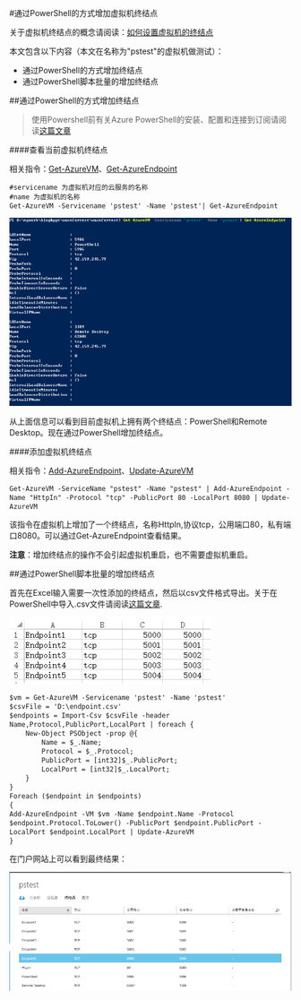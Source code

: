 <properties 
	pageTitle="通过PowerShell的方式增加虚拟机终结点" 
	description="如何通过ps为虚拟机增加终结点" 
	services="virtual machine" 
	documentationCenter="" 
	authors=""
	manager="" 
	editor=""/>
<tags ms.service="virtual-machine" ms.date="" wacn.date="02/01/2016"/>

#通过PowerShell的方式增加虚拟机终结点

关于虚拟机终结点的概念请阅读：[如何设置虚拟机的终结点](/documentation/articles/virtual-machines-set-up-endpoints)

本文包含以下内容（本文在名称为"pstest"的虚拟机做测试）：

- 通过PowerShell的方式增加终结点
- 通过PowerShell脚本批量的增加终结点

##通过PowerShell的方式增加终结点

>使用Powershell前有关Azure PowerShell的安装、配置和连接到订阅请阅读[这篇文章](/documentation/articles/powershell-install-configure)

####查看当前虚拟机终结点

相关指令：[Get-AzureVM](https://msdn.microsoft.com/zh-cn/library/azure/dn495236.aspx)、[Get-AzureEndpoint](https://msdn.microsoft.com/zh-cn/library/azure/dn495158.aspx)

	#servicename 为虚拟机对应的云服务的名称
	#name 为虚拟机的名称
	Get-AzureVM -Servicename 'pstest' -Name 'pstest'| Get-AzureEndpoint
	
![](./media/aog-virtual-machines-ps-add-endpoint/get-endpoint-info.PNG)

从上面信息可以看到目前虚拟机上拥有两个终结点：PowerShell和Remote Desktop。现在通过PowerShell增加终结点。

####添加虚拟机终结点

相关指令：[Add-AzureEndpoint](https://msdn.microsoft.com/zh-cn/library/azure/dn495300.aspx)、[Update-AzureVM](https://msdn.microsoft.com/zh-cn/library/azure/dn495230.aspx)

	Get-AzureVM -ServiceName "pstest" -Name "pstest" | Add-AzureEndpoint -Name "HttpIn" -Protocol "tcp" -PublicPort 80 -LocalPort 8080 | Update-AzureVM

该指令在虚拟机上增加了一个终结点，名称HttpIn,协议tcp，公用端口80，私有端口8080。可以通过Get-AzureEndpoint查看结果。

**注意**：增加终结点的操作不会引起虚拟机重启，也不需要虚拟机重启。

##通过PowerShell脚本批量的增加终结点

首先在Excel输入需要一次性添加的终结点，然后以csv文件格式导出。关于在PowerShell中导入.csv文件请阅读[这篇文章](https://technet.microsoft.com/zh-cn/library/ee176874.aspx).

![](./media/aog-virtual-machines-ps-add-endpoint/excel-input.PNG)

	$vm = Get-AzureVM -Servicename 'pstest' -Name 'pstest'
	$csvFile = 'D:\endpoint.csv'
	$endpoints = Import-Csv $csvFile -header Name,Protocol,PublicPort,LocalPort | foreach {
        New-Object PSObject -prop @{
            Name = $_.Name;
            Protocol = $_.Protocol;
            PublicPort = [int32]$_.PublicPort;
            LocalPort = [int32]$_.LocalPort;
        }
    }
	Foreach ($endpoint in $endpoints)
    {
    Add-AzureEndpoint -VM $vm -Name $endpoint.Name -Protocol $endpoint.Protocol.ToLower() -PublicPort $endpoint.PublicPort -LocalPort $endpoint.LocalPort | Update-AzureVM
    }

在门户网站上可以看到最终结果：

![](./media/aog-virtual-machines-ps-add-endpoint/batch-add-endpoint-result.PNG)
